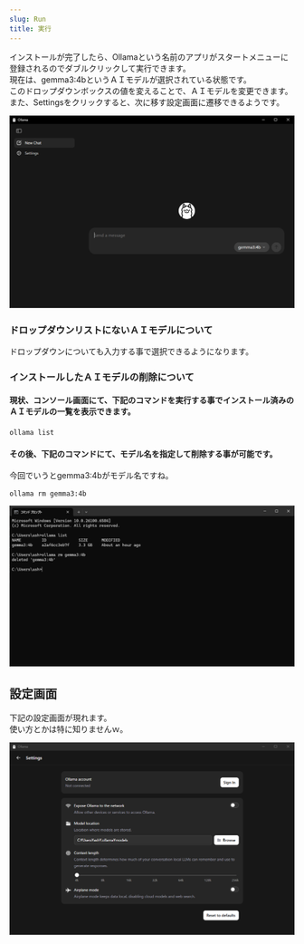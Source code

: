 ```yaml
---
slug: Run
title: 実行
---
```


インストールが完了したら、Ollamaという名前のアプリがスタートメニューに登録されるのでダブルクリックして実行できます。<br />
現在は、gemma3:4bというＡＩモデルが選択されている状態です。<br />
このドロップダウンボックスの値を変えることで、ＡＩモデルを変更できます。<br />
また、Settingsをクリックすると、次に移す設定画面に遷移できるようです。<br />

![アプリ実行](2025_10_12_04.png)

### ドロップダウンリストにないＡＩモデルについて

ドロップダウンについても入力する事で選択できるようになります。


### インストールしたＡＩモデルの削除について

#### 現状、コンソール画面にて、下記のコマンドを実行する事でインストール済みのＡＩモデルの一覧を表示できます。

```
ollama list
```

#### その後、下記のコマンドにて、モデル名を指定して削除する事が可能です。

今回でいうとgemma3:4bがモデル名ですね。

```
ollama rm gemma3:4b
```

![アプリ実行](2025_10_12_06.png)


## 設定画面

下記の設定画面が現れます。<br />
使い方とかは特に知りませんｗ。

![アプリ実行](2025_10_12_05.png)
